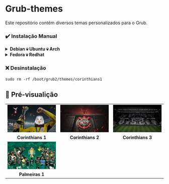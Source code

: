# Grub-themes
Este repositório contém diversos temas personalizados para o Grub.

### ✔️ Instalação Manual
<details>
 <summary><b>Debian 💀 Ubuntu 💀 Arch</b></summary>
 
  #### 1️⃣ Faça o download do repositório [**Aqui**](https://github.com/hyagoshodan/Grub-themes/archive/refs/heads/main.zip).

  Agora extraia o arquivo zip.

  Extraia o arquivo pelo gerenciador de arquivos ou use o comando abaixo.
  ```fish
  unzip Grub-themes-main.zip
  ```
  *O restante dos comandos são os mesmos para todos os estilos de tema.*

  #### 2️⃣ Copie o diretório do tema (Aqui estou usando a versão 'corinthians1' como exemplo).
  ```fish
  sudo cp -r corinthians1 /boot/grub/themes/
  ```
  #### 3️⃣ Faça as seguintes alterações no arquivo de configuração do Grub.

  ```fish
  sudo vim /etc/default/grub
  ```
  Encontre a linha `GRUB_THEME=` então faça a seguinte alteração `GRUB_THEME="/boot/grub/themes/corinthians1/theme.txt"`

  Então salve o arquivo.

  #### 4️⃣ Finalmente, atualize o arquivo de configuração do Grub.
  ```fish
  sudo grub-mkconfig -o /boot/grub/grub.cfg
  ```
  Agora o tema já deve estar intalado, aproveite !!
</details>

<details>
 <summary><b>Fedora 💀 Redhat</b></summary>
 
  #### 1️⃣ Faça o download do repositório [**Aqui**](https://github.com/hyagoshodan/Grub-themes/archive/refs/heads/main.zip).

  Agora extraia o arquivo zip.

  Extraia o arquivo pelo gerenciador de arquivos ou use o comando abaixo.
  ```fish
  unzip Grub-themes-main.zip
  ```
   *O restante dos comandos são os mesmos para todos os estilos de tema.*

  #### 2️⃣ Copie o diretório do tema (Aqui estou usando a versão 'corinthians1' como exemplo).
  ```fish
  sudo cp -r corinthians1 /boot/grub/themes/
  ```
  #### 3️⃣ Make changes to the GRUB config file.

  ```fish
  sudo vim /etc/default/grub
  ```
  Encontre a linha `GRUB_THEME=` então faça a seguinte alteração `GRUB_THEME="/boot/grub2/themes/corinthians1/theme.txt"`
 
  Altere a linha `GRUB_TERMINAL_OUTPUT=console` para  `#GRUB_TERMINAL_OUTPUT=console`

  Then save the file.

  #### 4️⃣ Finalmente, atualize o arquivo de configuração do Grub.
  ```fish
  sudo grub2-mkconfig -o /boot/grub2/grub.cfg
  ```
  Agora reinicie o seu computador e o tema do grub já deve estar instalado, aproveite !!
</details>


### ❌ Desinstalação
```fish
sudo rm -rf /boot/grub2/themes/corinthians1
```

## 📸 Pré-visualição

|    |    |    |
|:-------:|:-------:|:---------:|
|![Corinthians 1](./temas/corinthians1/background.png/)|![Corinthians 2](./temas/corinthians2/background.png)|![Corinthians 3](./temas/corinthians3/background.png)|
|**Corinthians 1**|**Corinthians 2**|**Corinthians 3**|
|![Palmeiras 1](./temas/palmeiras1/background.png)|
|**Palmeiras 1**|
